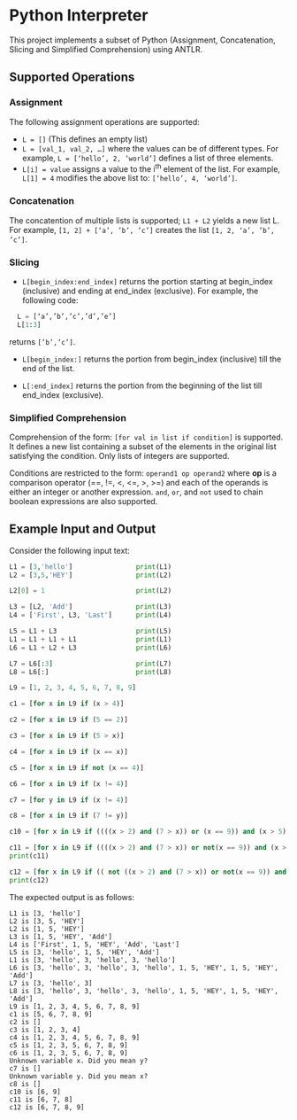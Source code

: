 # Python Interpreter

This project implements a subset of Python (Assignment, Concatenation, Slicing and Simplified Comprehension) using ANTLR.

## Supported Operations

### Assignment

The following assignment operations are supported:

- `L = []` (This defines an empty list)
- `L = [val_1, val_2, …]` where the values can be of different types. For example, `L = [‘hello’, 2, ‘world’]` defines a list of three elements.
- `L[i] = value` assigns a value to the i<sup>th</sup> element of the list. For example, `L[1] = 4` modifies the above list to: `[‘hello’, 4, ‘world’]`.

### Concatenation

The concatention of multiple lists is supported; `L1 + L2` yields a new list L. For example, `[1, 2] + [‘a’, ’b’, ’c’]` creates the list `[1, 2, ‘a’, ’b’, ’c’]`.

### Slicing

- `L[begin_index:end_index]` returns the portion starting at begin_index (inclusive) and ending at end_index (exclusive). For example, the following code: 
```python
  L = [‘a’,’b’,’c’,’d’,’e’] 
  L[1:3] 
```
returns `[’b’,’c’]`.

- `L[begin_index:]` returns the portion from begin_index (inclusive) till the end of the list.

- `L[:end_index]` returns the portion from the beginning of the list till end_index (exclusive).

### Simplified Comprehension

Comprehension of the form: `[for val in list if condition]` is supported. It defines a new list containing a subset of the elements in the original list satisfying the condition. Only lists of integers are supported.

Conditions are restricted to the form: `operand1 op operand2` where **op** is a comparison operator (==, !=, <, <=, >, >=) and each of the operands is either an integer or another expression. `and`, `or`, and `not` used to chain boolean expressions are also supported.

## Example Input and Output

Consider the following input text:
```python
L1 = [3,'hello']    	        print(L1)
L2 = [3,5,'HEY']                print(L2)

L2[0] = 1                       print(L2)

L3 = [L2, 'Add']                print(L3)
L4 = ['First', L3, 'Last']      print(L4)

L5 = L1 + L3                    print(L5)
L1 = L1 + L1 + L1               print(L1)
L6 = L1 + L2 + L3               print(L6)

L7 = L6[:3]                     print(L7)
L8 = L6[:]                      print(L8)

L9 = [1, 2, 3, 4, 5, 6, 7, 8, 9]                                                        print(L9)

c1 = [for x in L9 if (x > 4)]			                                                print(c1)

c2 = [for x in L9 if (5 == 2)]		                                                print(c2)

c3 = [for x in L9 if (5 > x)]			                                                print(c3)

c4 = [for x in L9 if (x == x)]		                                                print(c4)

c5 = [for x in L9 if not (x == 4)]		                                            print(c5)

c6 = [for x in L9 if (x != 4)]		                                                print(c6)

c7 = [for y in L9 if (x != 4)]		                                                print(c7)

c8 = [for x in L9 if (7 != y)]		                                                print(c8)

c10 = [for x in L9 if ((((x > 2) and (7 > x)) or (x == 9)) and (x > 5))] 		    print(c10)

c11 = [for x in L9 if ((((x > 2) and (7 > x)) or not(x == 9)) and (x > 5))]
print(c11)

c12 = [for x in L9 if (( not ((x > 2) and (7 > x)) or not(x == 9)) and (x > 5))]
print(c12)
```

The expected output is as follows:
```
L1 is [3, 'hello']
L2 is [3, 5, 'HEY']
L2 is [1, 5, 'HEY']
L3 is [1, 5, 'HEY', 'Add']
L4 is ['First', 1, 5, 'HEY', 'Add', 'Last']
L5 is [3, 'hello', 1, 5, 'HEY', 'Add']
L1 is [3, 'hello', 3, 'hello', 3, 'hello']
L6 is [3, 'hello', 3, 'hello', 3, 'hello', 1, 5, 'HEY', 1, 5, 'HEY', 'Add']
L7 is [3, 'hello', 3]
L8 is [3, 'hello', 3, 'hello', 3, 'hello', 1, 5, 'HEY', 1, 5, 'HEY', 'Add']
L9 is [1, 2, 3, 4, 5, 6, 7, 8, 9]
c1 is [5, 6, 7, 8, 9]
c2 is []
c3 is [1, 2, 3, 4]
c4 is [1, 2, 3, 4, 5, 6, 7, 8, 9]
c5 is [1, 2, 3, 5, 6, 7, 8, 9]
c6 is [1, 2, 3, 5, 6, 7, 8, 9]
Unknown variable x. Did you mean y?
c7 is []
Unknown variable y. Did you mean x?
c8 is []
c10 is [6, 9]
c11 is [6, 7, 8]
c12 is [6, 7, 8, 9]
```